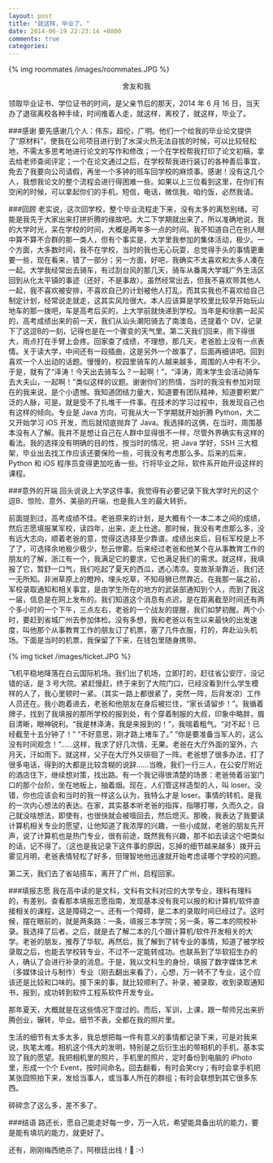 ```yaml
---
layout: post
title: "就这样，毕业了。"
date: 2014-06-19 22:23:14 +0800
comments: true
categories: 
---
```

  
{% img roommates /images/roommates.JPG %}
<center>舍友和我</center> 

领取毕业证书、学位证书的时间，是父亲节后的那天，2014 年 6 月 16 日，当天办了退宿离校各种手续，时间推着人走，就这样，离校了，就这样，毕业了。   

###感谢
要先感谢几个人：伟东，超伦，广明。他们一个给我的毕业论文提供了“原材料”，使我在公司项目进行到了水深火热无法自拔的时候，可以比较轻松地，不需太多思考地进行论文的写作和修改；一个在学校帮我打印了论文初稿，拿去给老师查阅评定；一个在论文通过之后，在学校帮我进行装订的各种善后事宜，免去了我要向公司请假，再坐一个多钟的班车回学校的麻烦事。感谢！没有这几个人，我想我论文的整个流程会进行得困难一些。如果以上三位看到这里，在你们有空闲的时候，可以拿起你们的手机，短信，电话，微信我，咱约饭，必然我请。  

<!--more-->  

###回顾
老实说，这次回学校，整个毕业流程走下来，没有太多的离愁别绪。可能是我先于大家出来打拼折腾的缘故吧。大二下学期就出来了，所以准确地说，我的大学时光，呆在学校的时间，大概是两年多一点的时间。我不知道自己在别人眼中算不算不合群的那一类人，但有个事实是，大学里我参加的集体活动，极少。一个方面，大多数时间，我不在学校，当时的我也无心玩耍，总觉得手头的事情更重要一些，现在看来，错了一部分；另一方面，好吧，我确实不太喜欢和太多人凑在一起。大学我经常出去骑车，有过刮台风的那几天，骑车从番禺大学城广外生活区回到从化太平镇的事迹（还好，不是事故）。虽然经常出去，但我不喜欢带其他人一起，我不喜欢被安排，不喜欢自己的计划被他人打乱，而其实我也不喜欢给自己制定计划，经常说走就走，这其实风险很大。本人应该算是学校里比较早开始玩山地车的那一拨吧，车是高考后买的，上大学前就快递到学校。当年是和徐鹏一起买的，高考成绩出来的前一天，我们从汕头潮阳骑去了南澳岛，还提着个 DV，记录下了这逗B的一刻，记得也是在一个骤变的天气里。第二天我们回来，雨下得很大，雨点打在手臂上会疼。回家查了成绩，不理想，那几天，老爸脸上没有一点表情。关于读大学，中间还有一段插曲，这是另外一个故事了，后面再细讲吧。回到喜欢一个人出动的话题。慢慢的，校园里骑车的人越来越多，周围的人中有不少。于是，就有了“泽涛！今天出去骑车么？一起啊！”，“泽涛，周末学生会活动骑车去大夫山，一起啊！”类似这样的议题。谢谢你们的热情，当时的我没有参加对现在的我来说，是个小遗憾。我知道团结力量大，知道要有团队精神，知道要积累广泛的人脉，可是，就是受不了扎堆干一件事。在技术的学习过程中，我发现自己也有这样的倾向。专业是 Java 方向，可我从大一下学期就开始折腾 Python，大二又开始学习 iOS 开发，而后就彻底抛弃了 Java。我选择的这俩，在当时，周围基本没有人了解。我并不是想让自己在人群中显得很不一样，尽管外界确实有这样的看法。我的选择没有明确的目的性，按当时的情况，把 Java 学好，SSH 三大框架，毕业出去找工作应该还要保险一些，可我没有考虑那么多。后来的后来，Python 和 iOS 程序员变得更加吃香一些。行将毕业之际，软件系开始开设这样的课程。  

###意外的开端
回头说说上大学这件事。我觉得有必要记录下我大学时光的这个逗B、惊险、意外、美丽的开端，也是我人生的最大转折。  

前面提到过，高考成绩不佳。老爸原来的计划，是大概有个一本二本之间的成绩，然后志愿填报某军校，读四年，出来，走上仕途。那时候，我没有考虑那么多，没有远大志向，顺着老爸的意，觉得这选择至少靠谱。成绩出来后，目标军校是上不了了，可选择余地极少极少，愁云惨雾。后来经过老爸和他某个在从事教育工作的朋友的了解，浙江有一个，我满足它的要求，它也满足我们的需求。就这样，我填报了它，暂舒一口气，我们吃起了夏天的西瓜，透心清凉。变故渐渐靠近，我们还一无所知。非洲草原上的瞪羚，埋头吃草，不知母狮已然靠近。在我那一届之前，军校录取通知和相关事宜，是由学生所在的地方的武装部通知到个人，而到了我这一届，信息是在网上发布的。我们知道这个消息有点迟，是在距离截至时间还有两个多小时的一个下午，三点左右，老爸的一个战友的提醒，我们如梦初醒。两个小时，要赶到省城广州去参加体检。没有多想，我和老爸以有生以来最快的出发速度，叫他那个从事教育工作的朋友订了机票，塞了几件衣服，打的，奔赴汕头机场。下面是当时的机票，我保留了下来，在钱包里随身携带。  

{% img ticket /images/ticket.JPG %}  

飞机平稳地降落在白云国际机场。我们出了机场，立即打的，赶往省公安厅，没记错的话，是 3 号大院。紧赶慢赶，终于来到了大院门口，已经没看到什么学生模样的人了，我心里顿时一紧。（其实一路上都很紧了，突然一阵，后背发凉）工作人员还在。我小跑着进去，老爸和他朋友在身后被拦住，“家长请留步！”。我循着牌子，找到了我填报的那所学校的报到处，有个穿着制服的大叔，印象中略胖，眉目清晰，眼神锐利。“我是林泽涛，我是来报到的！”，我喘着粗气。“对不起！已经截至十五分钟了！” “不好意思，刚才路上堵车了。” “你是要准备当军人的，这么没有时间观念！”......这样，我求了好几次情，无果。老爸在大厅外面的室外，六月天，汗如雨下。就这样，父子在大厅外又徘徊了一阵。老爸想了很多办法，打了很多电话，得到的大都是比较含糊的说辞......当晚，我们一行三人，在公安厅附近的酒店住下，继续想对策，找出路。有一个我记得很清楚的场景：老爸倚着浴室门口的那个台阶，坐在地板上，抽着烟。现在，人们管这样造型的人，叫 loser。没错，你也应该会和当时的我一样这么认为，我特么才是 loser。事情的转机，是我的一次内心想法的表达。在家，其实基本听老爸的指挥，指哪打哪，久而久之，自己就没啥想法，即使有，也很快就会被噎回去，然后熄灭。那晚，我表达了我要读计算机相关专业的愿望，让他知道了我浓厚的兴趣，一些小成就，老爸的朋友先开声，说了计算机也是热门专业，很有前途，既然我有兴趣，那不如去读这个吧类似的话，记不得了。（这也是我记录下这件事的原因，忘掉的细节越来越多）拨开云雾见月明，老爸表情轻松了好多，但理智地他迅速就开始考虑读哪个学校的问题。   

第二天，我们去了省站搭车，离开了广州，启程回家。  

###填报志愿
我在高中读的是文科，文科有文科对应的大学专业，理科有理科的，有差别。查看那本填报志愿指南，发现基本没有我可以报的和计算机/软件直接相关的课程，这是障碍之一。还有一个障碍，是二本的录取时间已经过了。这时候，摆在眼前的，就是两条路：一条，填报三本学院；另一条，等二本的院校补录。我选择了后者。之后，就是去了解二本的几个跟计算机/软件开发相关的大学。老爸的朋友，推荐了华软。再然后，我了解到了转专业的事情，知道了被学校录取之后，也能去学校转专业，不过不一定能转成功。也联系到了华软招生办的人，确认了会进行补录的消息。于是，我以文科生的身份，填报了数字媒体艺术（多媒体设计与制作）专业（刚去翻出来看了），心想，万一转不了专业，这个应该还是比较和口味的。接下来的事，就比较顺利了。补录，被录取，收到录取通知书，报到，成功转到软件工程系软件开发专业。  

那年夏天，大概就是在这些情况下度过的。而后，军训，上课，跟一帮师兄出来折腾创业，辗转，毕业。细节不表，全都在我的照片里。  

生活的细节有太多太多，我总想把每一件有意义的事情都记录下来，可是对我来说，执笔太难。相机这个伟大的发明，特别是之后衍生出的带相机的手机，基本实现了我的愿望。我把相机里的照片，手机里的照片，定时备份到电脑的 iPhoto 里，形成一个个 Event，按时间命名。回去翻看，有时会笑cry；有时会拿手机把某张囧照拍下来，发给当事人，或当事人所在的群组；有时会联想到其它很多东西。  

碎碎念了这么多，差不多了。  

###结语
路还长，愿自己能走好每一步，万一入坑，希望能具备出坑的能力，要是能有填坑的能力，就更好了。  

还有，刚刚梅西绝杀了，阿根廷出线！🍺 :-)





